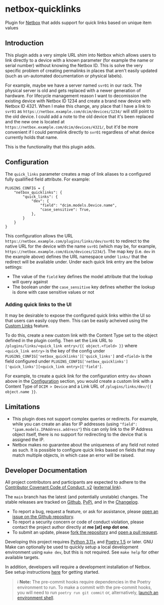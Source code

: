 # netbox-quicklinks

Plugin for [Netbox](https://netbox.dev/) that adds support for quick links based on unique
item values

## Introduction

This plugin adds a very simple URL shim into Netbox which allows users to link directly to
a device with a known parameter (for example the name or serial number) without knowing
the Netbox ID. This is solve the very specific problem of creating permalinks in places
that aren't easily updated (such as un-automated documentation or physical labels).

For example, maybe we have a server named `svr01` in our rack. The physical server is old
and gets replaced with a newer generation of hardware. For lifecycle management reason I
want to decomission the existing device with Netbox ID 1234 and create a brand new device
with Netbox ID 4321. When I make this change, any place that I have a link to `svr01` as
`https://netbox.example.com/dcim/devices/1234/` will still point to the old device. I
could add a note to the old device that it's been replaced and the new one is located at
`https://netbox.example.com/dcim/devices/4321/`, but it'd be more convenient if I could
permalink directly to `svr01` regardless of what device currently holds that name.

This is the functionality that this plugin adds.

## Configuration

The `quick_links` parameter creates a map of link aliases to a configured fully quallified
field attribute. For example:

```
PLUGINS_CONFIG = {
    "netbox_quicklinks": {
        "quick_links": {
            "dev": {
                "field": "dcim.models.Device.name",
                "case_sensitive": True,
            },
        }
    }
}
```

This configuration allows the URL `https://netbox.example.com/plugins/links/dev/svr01` to
redirect to the native URL for the device with the name `svr01` (which may be, for
example, `https://netbox.example.com/dicm/devices/1234/`). The map key (i.e. `dev` in the
example above) defines the URL namespace under `links/` that the redirect will be
available under. Under each quick link entry are the below settings:

- The value of the `field` key defines the model attribute that the lookup will query
  against
- The boolean under the `case_sensitive` key defines whether the lookup is done with case
  sensitive values or not

### Adding quick links to the UI

It may be desirable to expose the configured quick links within the UI so that users can
easily copy them. This can be easily acheived using the
[Custom Links](https://docs.netbox.dev/en/stable/customization/custom-links/) feature.

To do this, create a new custom link with the Content Type set to the object defined in
the plugin config. Then set the Link URL to
`/plugins/links/<quick_link entry>/{{ object.<field> }}` where `<quick_link entry>` is the
key of the config under `PLUGINS_CONFIG['netbox_quicklinks']['quick_links']` and `<field>`
is the field configured under
`PLUGINS_CONFIG['netbox_quicklinks']['quick_links'][<quick_link entry>]['field']`.

For example, to create a quick link for the configuration entry `dev` shown above in the
[Configuration](#configuration) section, you would create a custom link with a Content
Type of `DCIM > Device` and a Link URL of `/plugins/links/dev/{{ object.name }}`.

## Limitations

- This plugin does not support complex queries or redirects. For example, while you can
  create an alias for IP addresses (using `"field": "ipam.models.IPAddress.address"`) this
  can only link to the IP Address object itself, there is no support for redirecting to
  the device that is assigned the IP.
- Netbox makes no guarantee about the uniqueness of any field not noted as such. It is
  possible to configure quick links based on fields that may match multiple objects, in
  which case an error will be raised.

## Developer Documentation

All project contributors and participants are expected to adhere to the
[Contributor Covenant Code of Conduct, v2](CODE_OF_CONDUCT.md)
([external link](https://www.contributor-covenant.org/version/2/0/code_of_conduct/)).

The `main` branch has the latest (and potentially unstable) changes. The stable releases
are tracked on [Github](https://github.com/enpaul/netbox-quicklinks/releases),
[PyPi](https://pypi.org/project/netbox-quicklinks/#history), and in the
[Changelog](CHANGELOG.md).

- To report a bug, request a feature, or ask for assistance, please
  [open an issue on the Github repository](https://github.com/enpaul/netbox-quicklinks/issues/new).
- To report a security concern or code of conduct violation, please contact the project
  author directly at **‌me \[at‌\] enp dot‎ ‌one**.
- To submit an update, please
  [fork the repository](https://docs.github.com/en/enterprise/2.20/user/github/getting-started-with-github/fork-a-repo)
  and [open a pull request](https://github.com/enpaul/netbox-quicklinks/compare).

Developing this project requires [Python 3.11+](https://www.python.org/downloads/) and
[Poetry 1.5](https://python-poetry.org/docs/#installation) or later. GNU Make can
optionally be used to quickly setup a local development environment using `make dev`, but
this is not required. See `make help` for other available targets.

In addition, developers will require a development installation of Netbox. See setup
instructions
[here](https://github.com/netbox-community/netbox-plugin-tutorial/blob/main/tutorial/step01-initial-setup.md)
for getting started.

> ℹ️ **Note:** The pre-commit hooks require dependencies in the Poetry environment to run.
> To make a commit with the pre-commit hooks, you will need to run `poetry run git commit`
> or, alternatively,
> [launch an environment shell](https://python-poetry.org/docs/cli/#shell).
